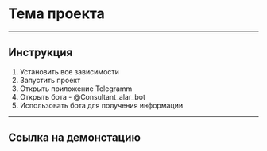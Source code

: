 # Тема проекта

<hr>

## Инструкция
1. Установить все зависимости
2. Запустить проект
3. Открыть приложение Telegramm 
4. Открыть бота - @Consultant_alar_bot
5. Использовать бота для получения информации

<hr>

## Ссылка на демонстацию
